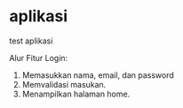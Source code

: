 # aplikasi
test aplikasi

Alur Fitur Login:
1. Memasukkan nama, email, dan password
2. Memvalidasi masukan.
3. Menampilkan halaman home.
